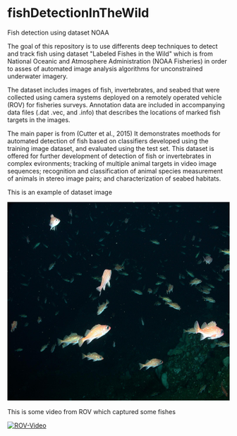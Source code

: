 # fishDetectionInTheWild

Fish detection using dataset NOAA

The goal of this repository is to use differents deep techniques to detect and track fish using  dataset "Labeled Fishes in the Wild" which is from National Oceanic and Atmosphere Administration (NOAA Fisheries) in order to asses of automated image analysis algorithms for unconstrained underwater imagery.

The dataset includes images of fish, invertebrates, and seabed that were collected using camera systems deployed on a remotely operated vehicle (ROV) for fisheries surveys. Annotation data are included in accompanying data files (.dat .vec, and .info) that describes the locations of marked fish targets in the images.

The main paper is from (Cutter et al., 2015) It demonstrates moethods for automated detection of fish based on classifiers developed using the training image dataset, and evaluated using the test set. This dataset is offered for further development of detection of fish or invertebrates in complex evironments; tracking of multiple animal targets in video image sequences; recognition and classification of animal species measurement of animals in stereo image pairs; and characterization of seabed habitats.

This is an example of dataset image

<p align="center">
    <img src="images/Set2_DSCN2769.jpg" height="450px">
</p>

This is some video from ROV which captured some fishes

[![ROV-Video](images/rovvide.png)](https://youtu.be/VXXEuazupoM "ROV-Video")

